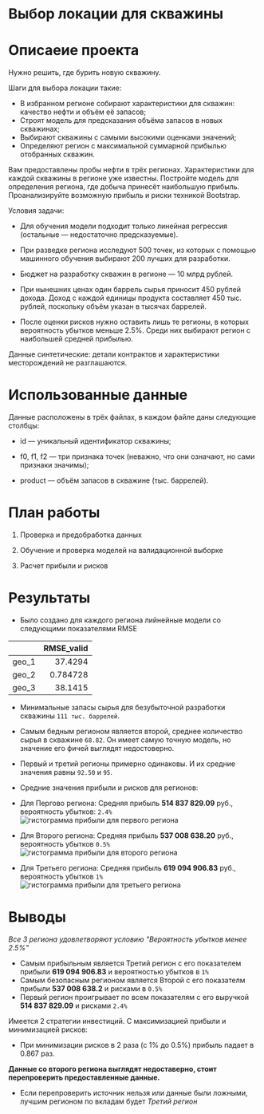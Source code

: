  # Выбор локации для скважины
 
 # Описаеие проекта

Нужно решить, где бурить новую скважину. 

Шаги для выбора локации такие:

- В избранном регионе собирают характеристики для скважин: качество нефти и объём её запасов;
- Строят модель для предсказания объёма запасов в новых скважинах;
- Выбирают скважины с самыми высокими оценками значений;
- Определяют регион с максимальной суммарной прибылью отобранных скважин.

Вам предоставлены пробы нефти в трёх регионах. Характеристики для каждой скважины в регионе уже известны. Постройте модель для определения региона, где добыча принесёт наибольшую прибыль. Проанализируйте возможную прибыль и риски техникой Bootstrap.

Условия задачи:

- Для обучения модели подходит только линейная регрессия (остальные — недостаточно предсказуемые).

- При разведке региона исследуют 500 точек, из которых с помощью машинного обучения выбирают 200 лучших для разработки.

- Бюджет на разработку скважин в регионе — 10 млрд рублей.

- При нынешних ценах один баррель сырья приносит 450 рублей дохода. Доход с каждой единицы продукта составляет 450 тыс. рублей, поскольку объём указан в тысячах баррелей.

- После оценки рисков нужно оставить лишь те регионы, в которых вероятность убытков меньше 2.5%. Среди них выбирают регион с наибольшей средней прибылью.

Данные синтетические: детали контрактов и характеристики месторождений не разглашаются.

 # Использованные данные
 Данные расположены в трёх файлах, в каждом файле даны следующие столбцы:

- id — уникальный идентификатор скважины;

- f0, f1, f2 — три признака точек (неважно, что они означают, но сами признаки значимы);

- product — объём запасов в скважине (тыс. баррелей).

# План работы

1) Проверка и предобработка данных

2) Обучение и проверка моделей на валидационной выборке

3) Расчет прибыли и рисков

 # Результаты
 
 - Было создано для каждого региона лийнейные модели со следующими показателями RMSE
 
|       |   RMSE_valid |
|:------|-------------:|
| geo_1 |    37.4294   |
| geo_2 |     0.784728 |
| geo_3 |    38.1415   |

- Минимальные запасы сырья для безубыточной разработки скважины `111 тыс. баррелей`. 
 - Самым бедным регионом является второй, среднее количество сырья в скважине `68.82`. Он имеет самую точную модель, но значение его фичей выглядят недостоверно. 
 - Первый и третий регионы примерно одинаковы. И их средние значения равны `92.50` и `95`. 
 
- Средние значения прибыли и рисков для регионов:
 - Для Пергово региона: Средняя прибыль **514 837 829.09** руб., вероятность убытков: `2.4%`
 ![гистограмма прибыли для первого региона](https://github.com/BoboBraine/Projects/assets/106814489/a7f77563-eb23-4e70-ba4b-12a9d8280683)
 
 - Для Второго региона: Средняя прибыль **537 008 638.20** руб., вероятность убытков `0.5%`
 ![гистограмма прибыли для второго региона](https://github.com/BoboBraine/Projects/assets/106814489/d56408bf-11db-40a9-a93e-4d2a1a1481f8)

 - Для Третьего региона: Средняя прибыль **619 094 906.83** руб., вероятность убытков `1%`
 ![гистограмма прибыли для третьего региона](https://github.com/BoboBraine/Projects/assets/106814489/205d4354-7600-4aec-86bb-075d22320f95)
 
 # Выводы

*Все 3 региона удовлетворяют условию "Вероятность убытков менее 2.5%"*

- Самым прибыльным является Третий регион с его показателем прибыли **619 094 906.83** и вероятностью убытков в `1%`
- Самым безопасным регионом является Второй с его показателм прибыли **537 008 638.2** и рисками в `0.5%`
- Первый регион проигрывает по всем показателям с его выручкой **514 837 829.09** и рисками `2.4%`
    
Имеется 2 стратегии инвестиций. С максимизацией прибыли и минимизацией рисков:
- При минимизации рисков в 2 раза (с 1% до 0.5%) прибыль падает в 0.867 раз.
    
**Данные со второго региона выглядят недоставерно, стоит перепроверить предоставленные данные.**
- Если перепроверить источник нельзя или данные были ложными, лучшим регионом по вкладам будет *Третий регион*

